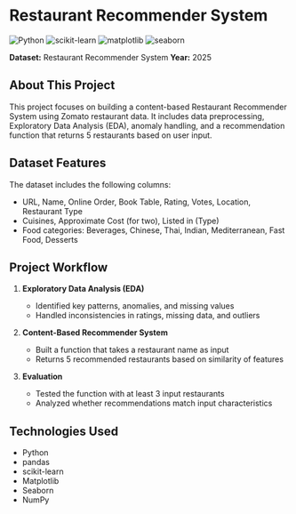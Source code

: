 # Restaurant Recommender System

![Python](https://skillicons.dev/icons?i=python) ![scikit-learn](https://skillicons.dev/icons?i=scikitlearn) ![matplotlib](https://skillicons.dev/icons?i=matplotlib) ![seaborn](https://skillicons.dev/icons?i=seaborn)

**Dataset:** Restaurant Recommender System
**Year:** 2025  

## About This Project
This project focuses on building a content-based Restaurant Recommender System using Zomato restaurant data. It includes data preprocessing, Exploratory Data Analysis (EDA), anomaly handling, and a recommendation function that returns 5 restaurants based on user input.

## Dataset Features
The dataset includes the following columns:
- URL, Name, Online Order, Book Table, Rating, Votes, Location, Restaurant Type  
- Cuisines, Approximate Cost (for two), Listed in (Type)  
- Food categories: Beverages, Chinese, Thai, Indian, Mediterranean, Fast Food, Desserts  

## Project Workflow
1. **Exploratory Data Analysis (EDA)**  
   - Identified key patterns, anomalies, and missing values  
   - Handled inconsistencies in ratings, missing data, and outliers  

2. **Content-Based Recommender System**  
   - Built a function that takes a restaurant name as input  
   - Returns 5 recommended restaurants based on similarity of features  

3. **Evaluation**  
   - Tested the function with at least 3 input restaurants  
   - Analyzed whether recommendations match input characteristics  

## Technologies Used
- Python
- pandas
- scikit-learn
- Matplotlib
- Seaborn
- NumPy

